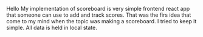 Hello
My implementation of scoreboard is very simple frontend react app that someone can use to add and track scores. That was the firs idea that come to my mind when the topic was making a scoreboard. I tried to keep it simple. All data is held in local state. 